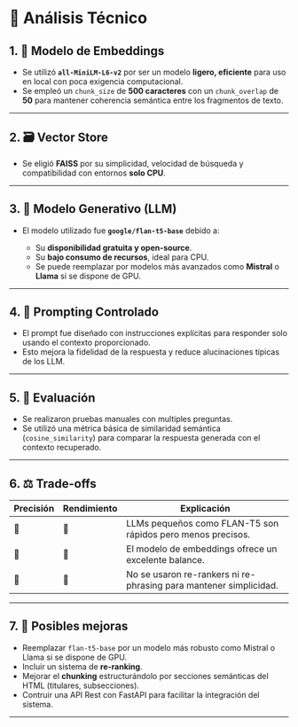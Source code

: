 # 📄 Análisis Técnico

## 1. 🧠 Modelo de Embeddings

- Se utilizó **`all-MiniLM-L6-v2`** por ser un modelo **ligero, eficiente** para uso en local con poca exigencia computacional.
- Se empleó un `chunk_size` de **500 caracteres** con un `chunk_overlap` de **50** para mantener coherencia semántica entre los fragmentos de texto.

---

## 2. 🗃️ Vector Store

- Se eligió **FAISS** por su simplicidad, velocidad de búsqueda y compatibilidad con entornos **solo CPU**.

---

## 3. 🤖 Modelo Generativo (LLM)

- El modelo utilizado fue **`google/flan-t5-base`** debido a:

  - Su **disponibilidad gratuita y open-source**.
  - Su **bajo consumo de recursos**, ideal para CPU.
  - Se puede reemplazar por modelos más avanzados como **Mistral** o **Llama** si se dispone de GPU.

---

## 4. 🎯 Prompting Controlado

- El prompt fue diseñado con instrucciones explícitas para responder solo usando el contexto proporcionado.
- Esto mejora la fidelidad de la respuesta y reduce alucinaciones típicas de los LLM.

---

## 5. 🧪 Evaluación

- Se realizaron pruebas manuales con multiples preguntas.
- Se utilizó una métrica básica de similaridad semántica (`cosine_similarity`) para comparar la respuesta generada con el contexto recuperado.

---

## 6. ⚖️ Trade-offs

| Precisión | Rendimiento | Explicación                                                       |
| --------- | ----------- | ----------------------------------------------------------------- |
| 🔼        | 🔽          | LLMs pequeños como FLAN-T5 son rápidos pero menos precisos.       |
| 🔼        | 🔼          | El modelo de embeddings ofrece un excelente balance.              |
| 🔽        | 🔼          | No se usaron re-rankers ni re-phrasing para mantener simplicidad. |

---

## 7. 🚀 Posibles mejoras

- Reemplazar `flan-t5-base` por un modelo más robusto como Mistral o Llama si se dispone de GPU.
- Incluir un sistema de **re-ranking**.
- Mejorar el **chunking** estructurándolo por secciones semánticas del HTML (titulares, subsecciones).
- Contruir una API Rest con FastAPI para facilitar la integración del sistema.

---
